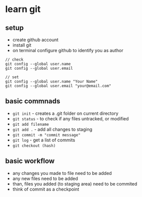 # learn git

## setup

- create github account
- install git
- on terminal configure github to identify you as author

```
// check
git config --global user.name
git config --global user.email

// set
git config --global user.name "Your Name"
git config --global user.email "your@email.com"
```

## basic commnads

- `git init` - creates a .git folder on current directory
- `git status` - to check if any files untracked, or modified
- `git add filename`
- `git add .` - add all changes to staging
- `git commit -m "commit message"`
- `git log` - get a list of commits
- `git checkout (hash)`

## basic workflow

- any changes you made to file need to be added
- any new files need to be added
- than, files you added (to staging area) need to be commited
- think of commit as a checkpoint
